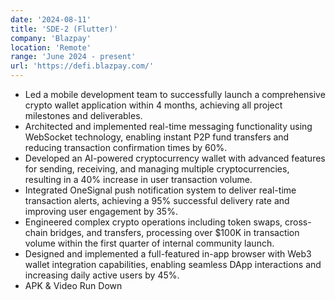 ```yaml
---
date: '2024-08-11'
title: 'SDE-2 (Flutter)'
company: 'Blazpay'
location: 'Remote'
range: 'June 2024 - present'
url: 'https://defi.blazpay.com/'
---
```


-  Led a mobile development team to successfully launch a comprehensive crypto wallet application within 4 months, achieving all project milestones and deliverables.
- Architected and implemented real-time messaging functionality using WebSocket technology, enabling instant P2P fund transfers and reducing transaction confirmation times by 60%.
- Developed an AI-powered cryptocurrency wallet with advanced features for sending, receiving, and managing multiple cryptocurrencies, resulting in a 40% increase in user transaction volume.
- Integrated OneSignal push notification system to deliver real-time transaction alerts, achieving a 95% successful delivery rate and improving user engagement by 35%.
- Engineered complex crypto operations including token swaps, cross-chain bridges, and transfers, processing over $100K in transaction volume within the first quarter of internal community launch.
- Designed and implemented a full-featured in-app browser with Web3 wallet integration capabilities, enabling seamless DApp interactions and increasing daily active users by 45%.
- APK & Video Run Down
